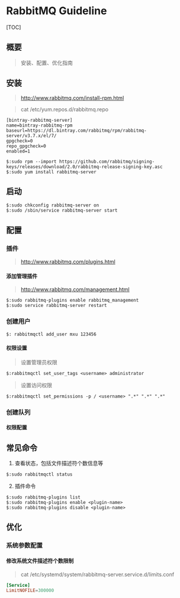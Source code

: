 # RabbitMQ Guideline

[TOC]

## 概要

> 安装、配置、优化指南

## 安装
> http://www.rabbitmq.com/install-rpm.html

> cat /etc/yum.repos.d/rabbitmq.repo
```text
[bintray-rabbitmq-server]
name=bintray-rabbitmq-rpm
baseurl=https://dl.bintray.com/rabbitmq/rpm/rabbitmq-server/v3.7.x/el/7/
gpgcheck=0
repo_gpgcheck=0
enabled=1
```

```shell
$:sudo rpm --import https://github.com/rabbitmq/signing-keys/releases/download/2.0/rabbitmq-release-signing-key.asc
$:sudo yum install rabbitmq-server
```

## 启动

```shell
$:sudo chkconfig rabbitmq-server on
$:sudo /sbin/service rabbitmq-server start
```

## 配置

### 插件
> http://www.rabbitmq.com/plugins.html

#### 添加管理插件
> http://www.rabbitmq.com/management.html

```shell
$:sudo rabbitmq-plugins enable rabbitmq_management
$:sudo service rabbitmq-server restart
```

### 创建用户
```shell
$: rabbitmqctl add_user mxu 123456
```

#### 权限设置

> 设置管理员权限
```shell
$:rabbitmqctl set_user_tags <username> administrator 
```

> 设置访问权限
```shell
$:rabbitmqctl set_permissions -p / <username> ".*" ".*" ".*"
```

### 创建队列

#### 权限配置

## 常见命令
1. 查看状态，包括文件描述符个数信息等

```shell
$:sudo rabbitmqctl status
```

2. 插件命令
```shell
$:sudo rabbitmq-plugins list
$:sudo rabbitmq-plugins enable <plugin-name>
$:sudo rabbitmq-plugins disable <plugin-name>
```
## 优化
### 系统参数配置

#### 修改系统文件描述符个数限制
> cat /etc/systemd/system/rabbitmq-server.service.d/limits.conf
```conf
[Service]
LimitNOFILE=300000
```
